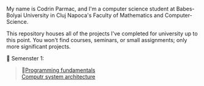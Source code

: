 My name is Codrin Parmac, and I'm a computer science student at Babes-Bolyai University in Cluj Napoca's Faculty of Mathematics and Computer-Science.

This repository houses all of the projects I've completed for university up to this point. You won't find courses, seminars, or small assignments; only more significant projects.

:file_folder: Semenster 1: <br>
> :snake:[Programming fundamentals](1st%20semester/FP) <br>
> [Computr system architecture](1st%20semester/ASC)
